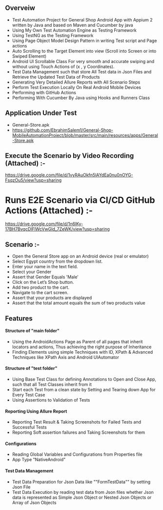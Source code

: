 ## Overveiw
- Test Automation Project for General Shop Android App with Appium 2 written by Java and based on Maven and Cucumber by java
- Using My Own Test Automation Engine as Testing Framework
- Using TestNG as the Testing Framework
- Using Page Object Model Design Pattern in writing Test script and Page actions
- Auto Scrolling to the Target Element into view (Scroll into Screen or into Swiped Element)
- Android UI Scrollable Class For very smooth and accurate swiping and without using Touch Actions of (x , y Coordinates).
- Test Data Management such that store All Test data in Json Files and Retrieve the Updated Test Data of Products 
- Generating Very Detailed Allure Reports with All Scenario Steps
- Perform Test Execution Locally On Real Android Mobile Devices
- Performing with GitHub Actions
- Performing With Cucumber By Java using Hooks and Runners Class

## Application Under Test
- General-Store.apk
- https://github.com/EbrahimSalem1/General-Shop-MobileAutomationProject/blob/master/src/main/resources/apps/General-Store.apk


## Execute the Scenario by Video Recording (Attached) :- 
https://drive.google.com/file/d/1vyRAuOkfn5lAYdEa0nu0nOYG-FsqzOu5/view?usp=sharing

# Runs E2E Scenario via CI/CD GitHub Actions (Attached) :-
https://drive.google.com/file/d/1n6lKy-17BH7BvqcDlFlWcVwGld_7ZeWK/view?usp=sharing


## Scenario :-
- Open the General Store app on an Android device (real or emulator)
- Select Egypt country from the dropdown list.
- Enter your name in the text field.
- Select your Gender
- Assert that Gender Equals 'Male'
- Click on the Let’s Shop button.
- Add two product to the cart.
- Navigate to the cart screen.
- Assert that your products are displayed
- Assert that the total amount equals the sum of two products value


## Features
#### Structure of "main folder"
- Using the AndroidActions Page as Parent of all pages that inherit locators and actions, Thus achieving the right purpose of Inheritance
- Finding Elements using simple Techniques with ID, XPath & Advanced Techniques like XPath Axis and Android UIAutomator

#### Structure of "test folder"
- Using Base Test Class for defining Annotations to Open and Close App, such that all Test Classes inherit from it
- Start each Test from a clean state by Setting and Tearing down App for Every Test Case
- Using Assertions to Validation of Tests
  

#### Reporting Using Allure Report
- Reporting Test Result & Taking Screenshots for Failed Tests and Successful Tests
- Reporting Soft assertion failures and Taking Screenshots for them

#### Configurations
- Reading Global Variables and Configurations from Properties file
- App Type "NativeAndroid"

#### Test Data Management
- Test Data Preparation for Json Data like ""FormTestData"" by setting Json File
- Test Data Execution by reading test data from Json files whether Json data is represented as Simple Json Object or Nested Json Objects or Array of Json Objects


